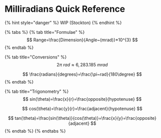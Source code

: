 # Milliradians Quick Reference

{% hint style="danger" %}
WIP (Stockton)
{% endhint %}

{% tabs %}
{% tab title="Formulae" %}
$$
Range=\frac{Dimension}{Angle~(mrad)}*10^{3}
$$
{% endtab %}

{% tab title="Conversions" %}
$$
2\pi~rad\approx6,283.185~mrad
$$

$$
\frac{radians}{degrees}=\frac{\pi~rad}{180\degree}
$$
{% endtab %}

{% tab title="Trigonometry" %}
$$
sin(\theta)=\frac{x}{r}=\frac{opposite}{hypotenuse}
$$

$$
cos(\theta)=\frac{y}{r}=\frac{adjacent}{hypotenuse}
$$

$$
tan(\theta)=\frac{sin(\theta)}{cos(\theta)}=\frac{x}{y}=\frac{opposite}{adjacent}
$$
{% endtab %}
{% endtabs %}
